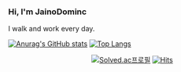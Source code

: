 
### Hi, I'm JainoDominc
I walk and work every day.

[![Anurag's GitHub stats](https://github-readme-stats.vercel.app/api?username=jeongjaino&show_icons=true&theme=merko)](https://github.com/jeongjaino/github-readme-stats)
 [![Top Langs](https://github-readme-stats.vercel.app/api/top-langs/?username=jeongjaino&langs_count=10&layout=compact&theme=dark)](https://github.com/jeongjaino)


 <div align=center>
  
[![Solved.ac프로필](http://mazassumnida.wtf/api/mini/generate_badge?boj=akgk155)](https://solved.ac/akgk155)  [![Hits](https://hits.seeyoufarm.com/api/count/incr/badge.svg?url=https://github.com/jeongjaino)](https://hits.seeyoufarm.com) 

</div>
